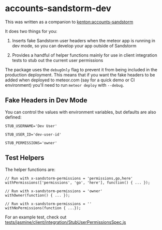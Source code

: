 # accounts-sandstorm-dev

This was written as a companion to [kenton:accounts-sandstorm](https://github.com/sandstorm-io/meteor-accounts-sandstorm)

It does two things for you:

1. Inserts fake Sandstorm user headers when the meteor app is running in dev
   mode, so you can develop your app outside of Sandstorm

2. Provides a handful of helper functions mainly for use in client integration
   tests to stub out the current user permissions

The package uses the `debugOnly` flag to prevent it from being included in the production deployment. This means that if you want the fake headers to be added when deployed to meteor.com (say for a quick demo or CI environment) you'll need to run `meteor deploy` with `--debug`.

## Fake Headers in Dev Mode

You can control the values with environment variables, but defaults are also defined:

`STUB_USERNAME='Dev User'`

`STUB_USER_ID='dev-user-id'`

`STUB_PERMISSIONS='owner'`

## Test Helpers

The helper functions are:

```
// Run with x-sandstorm-permissions = 'permissions,go,here'
withPermissions(['permissions', 'go', 'here'], function() { ... });

// Run with x-sandstorm-permissions = 'owner'
withOwner(function() { ... });

// Run with x-sandstorm-permissions = ''
withNoPermissions(function { ...});
```

For an example test, check out [tests/jasmine/client/integration/StubUserPermissionsSpec.js](https://github.com/jacksingleton/accounts-sandstorm-dev/blob/master/tests/jasmine/client/integration/StubUserPermissionsSpec.js)

